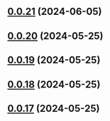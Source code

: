 ## [0.0.21](https://github.com/konotorii/osu-functions/compare/v0.0.20...v0.0.21) (2024-06-05)



## [0.0.20](https://github.com/konotorii/osu-functions/compare/v0.0.19...v0.0.20) (2024-05-25)



## [0.0.19](https://github.com/konotorii/osu-functions/compare/v0.0.18...v0.0.19) (2024-05-25)



## [0.0.18](https://github.com/konotorii/osu-functions/compare/v0.0.17...v0.0.18) (2024-05-25)



## [0.0.17](https://github.com/konotorii/osu-functions/compare/v0.0.16...v0.0.17) (2024-05-25)



